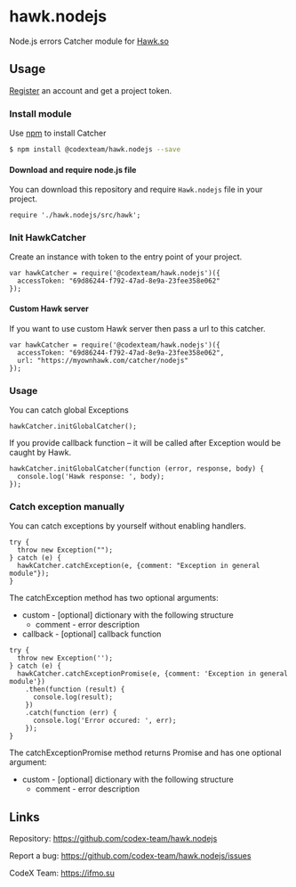 # hawk.nodejs

Node.js errors Catcher module for [Hawk.so](https://hawk.so)

## Usage

[Register](https://hawk.so/join) an account and get a project token.

### Install module

Use [npm](https://www.npmjs.com) to install Catcher

```bash
$ npm install @codexteam/hawk.nodejs --save
```

#### Download and require node.js file

You can download this repository and require `Hawk.nodejs` file in your project.

```nodejs
require './hawk.nodejs/src/hawk';
```

### Init HawkCatcher

Create an instance with token to the entry point of your project.

```nodejs
var hawkCatcher = require('@codexteam/hawk.nodejs')({
  accessToken: "69d86244-f792-47ad-8e9a-23fee358e062"
});
```

#### Custom Hawk server

If you want to use custom Hawk server then pass a url to this catcher.

```nodejs
var hawkCatcher = require('@codexteam/hawk.nodejs')({
  accessToken: "69d86244-f792-47ad-8e9a-23fee358e062",
  url: "https://myownhawk.com/catcher/nodejs"
});
```

### Usage

You can catch global Exceptions
```nodejs
hawkCatcher.initGlobalCatcher();
```

If you provide callback function – it will be called after Exception would be caught by Hawk.
```nodejs
hawkCatcher.initGlobalCatcher(function (error, response, body) {
  console.log('Hawk response: ', body);
});
```

### Catch exception manually

You can catch exceptions by yourself without enabling handlers.

```nodejs
try {
  throw new Exception("");
} catch (e) {
  hawkCatcher.catchException(e, {comment: "Exception in general module"});
}
```

The catchException method has two optional arguments:
* custom - [optional] dictionary with the following structure
  * comment - error description
* callback - [optional] callback function

```nodejs
try {
  throw new Exception('');
} catch (e) {
  hawkCatcher.catchExceptionPromise(e, {comment: 'Exception in general module'})
    .then(function (result) {
      console.log(result);
    })
    .catch(function (err) {
      console.log('Error occured: ', err);
    });
}
```

The catchExceptionPromise method returns Promise and has one optional argument:
* custom - [optional] dictionary with the following structure
  * comment - error description

## Links

Repository: https://github.com/codex-team/hawk.nodejs

Report a bug: https://github.com/codex-team/hawk.nodejs/issues

CodeX Team: https://ifmo.su